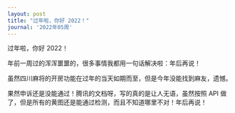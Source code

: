```yaml
---
layout: post
title: "过年啦，你好 2022！"
journal: '2022年05周'
---
```


过年啦，你好 2022！

年前一周过的浑浑噩噩的，很多事情我都用一句话解决啦：年后再说！

虽然四川麻将的开房功能在过年的当天如期而至，但是今年没能找到麻友，遗憾。

果然申诉还是没能通过！腾讯的文档呀，写的真的是让人无语，虽然按照 API 做了，但是所有的黄图还是能通过检测，而且不知道哪里不对！年后再说！
